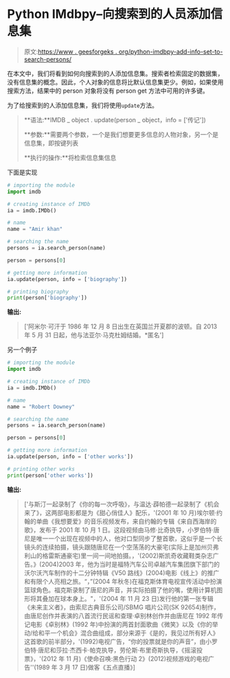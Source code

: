 # Python IMdbpy–向搜索到的人员添加信息集

> 原文:[https://www . geesforgeks . org/python-imdbpy-add-info-set-to-search-persons/](https://www.geeksforgeeks.org/python-imdbpy-adding-info-set-to-the-searched-persons/)

在本文中，我们将看到如何向搜索到的人添加信息集。搜索者检索固定的数据集，没有信息集的概念。因此，个人对象的信息将比默认信息集更少。例如，如果使用搜索方法，结果中的 person 对象将没有 person get 方法中可用的许多键。

为了给搜索到的人添加信息集，我们将使用`update`方法。

> **语法:**IMDB _ object . update(person _ object，info = ['传记'])
> 
> **参数:**需要两个参数，一个是我们想要更多信息的人物对象，另一个是信息集，即按键列表
> 
> **执行的操作:**将检索信息集信息

下面是实现

```py
# importing the module
import imdb

# creating instance of IMDb
ia = imdb.IMDb()

# name
name = "Amir khan"

# searching the name
persons = ia.search_person(name)

person = persons[0]

# getting more information
ia.update(person, info = ['biography'])

# printing biography
print(person['biography'])
```

**输出:**

> ['阿米尔·可汗于 1986 年 12 月 8 日出生在英国兰开夏郡的波顿。自 2013 年 5 月 31 日起，他与法亚尔·马克杜姆结婚。*匿名']

另一个例子

```py
# importing the module
import imdb

# creating instance of IMDb
ia = imdb.IMDb()

# name
name = "Robert Downey"

# searching the name
persons = ia.search_person(name)

person = persons[0]

# getting more information
ia.update(person, info = ['other works'])

# printing other works
print(person['other works'])
```

**输出:**

> ['与斯汀一起录制了《你的每一次呼吸》，与温达·薜帕德一起录制了《机会来了》，这两部电影都是为《甜心俏佳人》配乐，'(2001 年 10 月)埃尔顿·约翰的单曲《我想要爱》的音乐视频发布，来自约翰的专辑《来自西海岸的歌》，发布于 2001 年 10 月 1 日。这段视频由马修·比奇执导，小罗伯特·唐尼是唯一一个出现在视频中的人，他对口型同步了整首歌，这似乎是一个长镜头的连续拍摄，镜头跟随唐尼在一个空荡荡的大豪宅(实际上是加州贝弗利山的格雷斯通豪宅)里一间一间地拍摄。，'(2002)斯凯奇收藏鞋类杂志广告。》(2004)2003 年，他为当时是福特汽车公司卓越汽车集团旗下部门的沃尔沃汽车制作的十二分钟特辑《V50 路线》(2004)电影《线上》的推广和有限个人亮相之旅。“，”(2004 年秋冬)在福克斯体育电视宣传活动中扮演篮球角色。福克斯录制了唐尼的声音，并实际拍摄了他的嘴，使用计算机图形将其叠加在球本身上。"，'(2004 年 11 月 23 日)发行他的第一张专辑《未来主义者》，由索尼古典音乐公司/SBMG 唱片公司(SK 92654)制作，由唐尼创作并表演的八首流行民谣和查理·卓别林创作并由唐尼在 1992 年传记电影《卓别林》(1992 年)中扮演的两首封面歌曲《微笑》以及《你的举动/给和平一个机会》混合曲组成，部分来源于《是的，我见过所有好人》这首歌的前半部分，'(1992)电视广告，“你的投票就是你的声音”，由小罗伯特·唐尼和莎拉·杰西卡·帕克执导，劳伦斯·布里奇斯执导，《摇滚投票》，'(2012 年 11 月)《使命召唤:黑色行动 2》(2012)视频游戏的电视广告''(1989 年 3 月 17 日)做客《五点直播》]